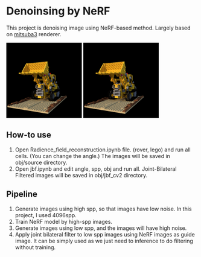 # Denoinsing by NeRF
This project is denoising image using NeRF-based method.
Largely based on [mitsuba3](https://mitsuba.readthedocs.io/en/stable/index.html)  renderer.

<img src="./results/lego/source/noble_view-24.5/lowref-8spp.png" width="200" height="200">
<img src="./results/lego/jbf_cv2/noble_view-24.5/jbf_result-8spp.png" width="200" height="200">

## How-to use

1. Open Radience_field_reconstruction.ipynb file. (rover, lego) and run all cells. (You can change the angle.) 
	The images will be saved in obj/source directory. 
2. Open jbf.ipynb and edit angle, spp, obj and run all. Joint-Bilateral Filtered images will be saved in obj/jbf_cv2 directory.

## Pipeline
1. Generate images using high spp, so that images have low noise. In this project, I used 4096spp.
2. Train NeRF model by high-spp images. 
3. Generate images using low spp, and the images will have high noise.
4. Apply joint bilateral filter to low spp images using NeRF images as guide image. It can be simply used as we just need to inference to do filtering without training.
